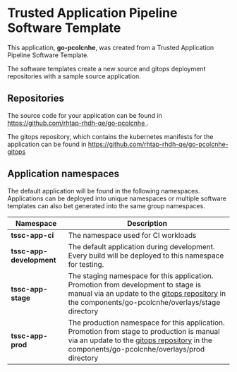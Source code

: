 # Trusted Application Pipeline Software Template

This application, **go-pcolcnhe**, was created from a Trusted Application Pipeline Software Template.

The software templates create a new source and gitops deployment repositories with a sample source application. 

## Repositories

The source code for your application can be found in [https://github.com/rhtap-rhdh-qe/go-pcolcnhe ](https://github.com/rhtap-rhdh-qe/go-pcolcnhe ).
 
The gitops repository, which contains the kubernetes manifests for the application can be found in 
[https://github.com/rhtap-rhdh-qe/go-pcolcnhe-gitops ](https://github.com/rhtap-rhdh-qe/go-pcolcnhe-gitops ) 

## Application namespaces 

The default application will be found in the following namespaces. Applications can be deployed into unique namespaces or multiple software templates can also bet generated into the same group namespaces.  

|  Namespace   |  Description   |  
| -------- | -------- |
| **tssc-app-ci** | The namespace used for CI workloads |
| **tssc-app-development** | The default application during development. Every build will be deployed to this namespace for testing. |
| **tssc-app-stage** | The staging namespace for this application. Promotion from development to stage is manual via an update to the [gitops repository](https://github.com/rhtap-rhdh-qe/go-pcolcnhe-gitops ) in the components/go-pcolcnhe/overlays/stage directory |
| **tssc-app-prod** | The production namespace for this application. Promotion from stage to production is manual via an update to the [gitops repository](https://github.com/rhtap-rhdh-qe/go-pcolcnhe-gitops ) in the components/go-pcolcnhe/overlays/prod directory |